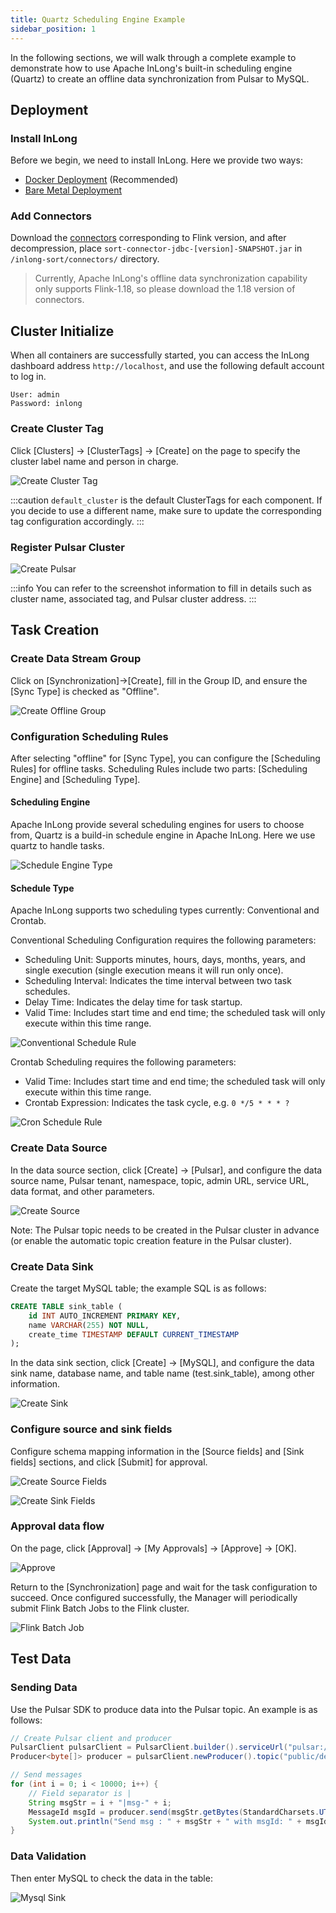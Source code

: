 ```yaml
---
title: Quartz Scheduling Engine Example
sidebar_position: 1
---
```


In the following sections, we will walk through a complete example to demonstrate how to use Apache InLong's built-in scheduling engine (Quartz) to create an offline data synchronization from Pulsar to MySQL.

## Deployment
### Install InLong

Before we begin, we need to install InLong. Here we provide two ways:
- [Docker Deployment](deployment/docker.md) (Recommended)
- [Bare Metal Deployment](deployment/bare_metal.md)

### Add Connectors

Download the [connectors](https://inlong.apache.org/downloads/) corresponding to Flink version, and after decompression, place `sort-connector-jdbc-[version]-SNAPSHOT.jar` in `/inlong-sort/connectors/` directory.
> Currently, Apache InLong's offline data synchronization capability only supports Flink-1.18, so please download the 1.18 version of connectors.

## Cluster Initialize
When all containers are successfully started, you can access the InLong dashboard address `http://localhost`, and use the following default account to log in.
```properties
User: admin
Password: inlong
```

### Create Cluster Tag
Click [Clusters] -> [ClusterTags] -> [Create] on the page to specify the cluster label name and person in charge.

![Create Cluster Tag](img/pulsar_mysql/quartz/cluster_tag.png)

:::caution
`default_cluster` is the default ClusterTags for each component. If you decide to use a different name, make sure to update the corresponding tag configuration accordingly.
:::

### Register Pulsar Cluster

![Create Pulsar](img/pulsar_mysql/quartz/create_pulsar_cluster.png)

:::info
You can refer to the screenshot information to fill in details such as cluster name, associated tag, and Pulsar cluster address.
:::

## Task Creation
### Create Data Stream Group
Click on [Synchronization]→[Create], fill in the Group ID, and ensure the [Sync Type] is checked as "Offline".


![Create Offline Group](img/pulsar_mysql/quartz/create_offline_group.png)

### Configuration Scheduling Rules
After selecting "offline" for [Sync Type], you can configure the [Scheduling Rules] for offline tasks. Scheduling Rules include two parts: [Scheduling Engine] and [Scheduling Type].

#### Scheduling Engine
Apache InLong provide several scheduling engines for users to choose from, Quartz is a build-in schedule engine in Apache InLong. Here we use quartz to handle tasks.

![Schedule Engine Type](img/pulsar_mysql/quartz/schedule_engine_type.png)

#### Schedule Type
Apache InLong supports two scheduling types currently: Conventional and Crontab.

Conventional Scheduling Configuration requires the following parameters:
- Scheduling Unit: Supports minutes, hours, days, months, years, and single execution (single execution means it will run only once).
- Scheduling Interval: Indicates the time interval between two task schedules.
- Delay Time: Indicates the delay time for task startup.
- Valid Time: Includes start time and end time; the scheduled task will only execute within this time range.

![Conventional Schedule Rule](img/pulsar_mysql/quartz/conventional_schedule.png)

Crontab Scheduling requires the following parameters:
- Valid Time: Includes start time and end time; the scheduled task will only execute within this time range.
- Crontab Expression: Indicates the task cycle, e.g. `0 */5 * * * ?`

![Cron Schedule Rule](img/pulsar_mysql/quartz/cron_schedule.png)

### Create Data Source
In the data source section, click [Create] → [Pulsar], and configure the data source name, Pulsar tenant, namespace, topic, admin URL, service URL, data format, and other parameters.

![Create Source](img/pulsar_mysql/quartz/source.png)

Note: The Pulsar topic needs to be created in the Pulsar cluster in advance (or enable the automatic topic creation feature in the Pulsar cluster).

### Create Data Sink

Create the target MySQL table; the example SQL is as follows:

```sql
CREATE TABLE sink_table (
    id INT AUTO_INCREMENT PRIMARY KEY,
    name VARCHAR(255) NOT NULL,
    create_time TIMESTAMP DEFAULT CURRENT_TIMESTAMP
);
```

In the data sink section, click [Create] → [MySQL], and configure the data sink name, database name, and table name (test.sink_table), among other information.

![Create Sink](img/pulsar_mysql/quartz/sink.png)

### Configure source and sink fields

Configure schema mapping information in the [Source fields] and [Sink fields] sections, and click [Submit] for approval.

![Create Source Fields](img/pulsar_mysql/quartz/source_fields.png)

![Create Sink Fields](img/pulsar_mysql/quartz/sink_fields.png)

### Approval data flow

On the page, click [Approval] -> [My Approvals] -> [Approve] → [OK].

![Approve](img/pulsar_mysql/quartz/approve.png)

Return to the [Synchronization] page and wait for the task configuration to succeed. Once configured successfully, the Manager will periodically submit Flink Batch Jobs to the Flink cluster.

![Flink Batch Job](img/pulsar_mysql/quartz/flink_batch_job.png)

## Test Data
### Sending Data

Use the Pulsar SDK to produce data into the Pulsar topic. An example is as follows:
```java
// Create Pulsar client and producer
PulsarClient pulsarClient = PulsarClient.builder().serviceUrl("pulsar://localhost:6650").build();
Producer<byte[]> producer = pulsarClient.newProducer().topic("public/default/test").create();

// Send messages
for (int i = 0; i < 10000; i++) {
    // Field separator is |
    String msgStr = i + "|msg-" + i;
    MessageId msgId = producer.send(msgStr.getBytes(StandardCharsets.UTF_8));
    System.out.println("Send msg : " + msgStr + " with msgId: " + msgId);
}
```

### Data Validation

Then enter MySQL to check the data in the table:

![Mysql Sink](img/pulsar_mysql/quartz/mysql_sink.png)
